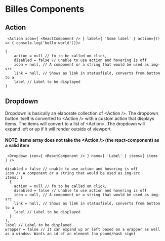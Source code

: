 # Billes Components
## Action
```
 <Action icon={ <ReactComponent /> } label={ 'Some label' } action={() => { console.log('hello world')}}>
```
```
{
    action = null // fn to be called on click,
    disabled = false // unable to use action and hovering is off
    icon = null, // A component or a string that would be used as img-src
    link = null, // Shows as link in statusfield, converts from button to a
    label // Label to be displayed
}
```

## Dropdown
Dropdown is basically an elaborate collection of \<Action />.
The dropdown button itself is converted to \<Action /> with a custom action that displays items. The items will convert to a list of \<Action>.
The dropdown will expand left or up if it will render outside of viewport
#### NOTE: items array does not take the \<Action /> (the react-component) as a valid item
```
 <Dropdown icon={ <ReactComponent /> } name={ 'Label' } items={ items } />
```
```
disabled = false // unable to use action and hovering is off
icon // A component or a string that would be used as img-src
items: [
  {
    action = null // fn to be called on click,
    disabled = false // unable to use action and hovering is off
    icon = null, // A component or a string that would be used as img-src
    link = null, // Shows as link in statusfield, converts from button to a
    label // Label to be displayed
  }
],
label // Label to be displayed
wrapper = false // It can expand up or left based on a wrapper as well as a window. Wants an id of an element (no pound/hash sign)
```